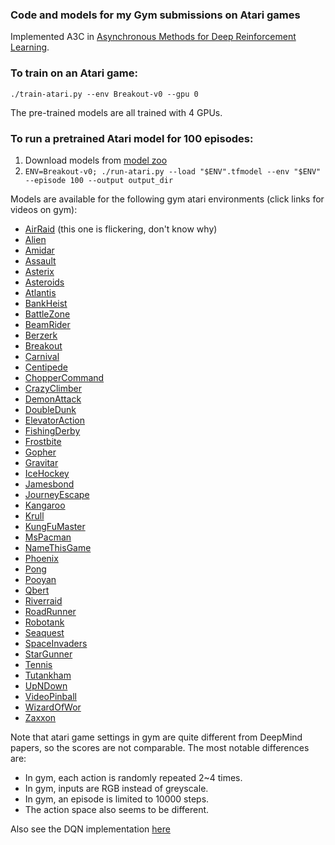 ### Code and models for my Gym submissions on Atari games

Implemented A3C in [Asynchronous Methods for Deep Reinforcement Learning](http://arxiv.org/abs/1602.01783).

### To train on an Atari game:

`./train-atari.py --env Breakout-v0 --gpu 0`

The pre-trained models are all trained with 4 GPUs.

### To run a pretrained Atari model for 100 episodes:

1. Download models from [model zoo](https://drive.google.com/open?id=0B9IPQTvr2BBkS0VhX0xmS1c5aFk)
2. `ENV=Breakout-v0; ./run-atari.py --load "$ENV".tfmodel --env "$ENV" --episode 100 --output output_dir`

Models are available for the following gym atari environments (click links for videos on gym):

+ [AirRaid](https://gym.openai.com/evaluations/eval_zIeNk5MxSGOmvGEUxrZDUw) (this one is flickering, don't know why)
+ [Alien](https://gym.openai.com/evaluations/eval_8NR1IvjTQkSIT6En4xSMA)
+ [Amidar](https://gym.openai.com/evaluations/eval_HwEazbHtTYGpCialv9uPhA)
+ [Assault](https://gym.openai.com/evaluations/eval_tCiHwy5QrSdFVucSbBV6Q)
+ [Asterix](https://gym.openai.com/evaluations/eval_mees2c58QfKm5GspCjRfCA)
+ [Asteroids](https://gym.openai.com/evaluations/eval_8eHKsRL4RzuZEq9AOLZA)
+ [Atlantis](https://gym.openai.com/evaluations/eval_Z1B3d7A1QCaQk1HpO1Rg)
+ [BankHeist](https://gym.openai.com/evaluations/eval_hifoaxFTIuLlPd38BjnOw)
+ [BattleZone](https://gym.openai.com/evaluations/eval_SoLit2bR1qmFoC0AsJF6Q)
+ [BeamRider](https://gym.openai.com/evaluations/eval_KuOYumrjQjixwL0spG0iCA)
+ [Berzerk](https://gym.openai.com/evaluations/eval_Yri0XQbwRy62NzWILdn5IA)
+ [Breakout](https://gym.openai.com/evaluations/eval_L55gczPrQJamMGihq9tzA)
+ [Carnival](https://gym.openai.com/evaluations/eval_xJSOlo2lSWaH1wHEOX5vw)
+ [Centipede](https://gym.openai.com/evaluations/eval_mc1Kp5e6R42rFdjeMLzkIg)
+ [ChopperCommand](https://gym.openai.com/evaluations/eval_tYVKyh7wQieRIKgEvVaCuw)
+ [CrazyClimber](https://gym.openai.com/evaluations/eval_bKeBg0QwSgOm6A0I0wDhSw)
+ [DemonAttack](https://gym.openai.com/evaluations/eval_tt21vVaRCKYzWFcg1Kw)
+ [DoubleDunk](https://gym.openai.com/evaluations/eval_FI1GpF4TlCuf29KccTpQ)
+ [ElevatorAction](https://gym.openai.com/evaluations/eval_SqeAouMvR0icRivx2xprZg)
+ [FishingDerby](https://gym.openai.com/evaluations/eval_pPLCnFXsTVaayrIboDOs0g)
+ [Frostbite](https://gym.openai.com/evaluations/eval_qtC3taKFSgWwkO9q9IM4hA)
+ [Gopher](https://gym.openai.com/evaluations/eval_KVcpR1YgQkEzrL2VIcAQ)
+ [Gravitar](https://gym.openai.com/evaluations/eval_QudrLdVmTpK9HF5juaZr0w)
+ [IceHockey](https://gym.openai.com/evaluations/eval_8oWCTwwGS7OUTTGRwBPQkQ)
+ [Jamesbond](https://gym.openai.com/evaluations/eval_mLF7XPi8Tw66pnjP73JsmA)
+ [JourneyEscape](https://gym.openai.com/evaluations/eval_S9nQuXLRSu7S5x21Ay6AA)
+ [Kangaroo](https://gym.openai.com/evaluations/eval_TNJiLB8fTqOPfvINnPXoQ)
+ [Krull](https://gym.openai.com/evaluations/eval_dfOS2WzhTh6sn1FuPS9HA)
+ [KungFuMaster](https://gym.openai.com/evaluations/eval_vNWDShYTRC0MhfIybeUYg)
+ [MsPacman](https://gym.openai.com/evaluations/eval_kpL9bSsS4GXsYb9HuEfew)
+ [NameThisGame](https://gym.openai.com/evaluations/eval_LZqfv706SdOMtR4ZZIwIsg)
+ [Phoenix](https://gym.openai.com/evaluations/eval_uzUruiB3RRKUMvJIxvEzYA)
+ [Pong](https://gym.openai.com/evaluations/eval_8L7SV59nSW6GGbbP3N4G6w)
+ [Pooyan](https://gym.openai.com/evaluations/eval_UXFVI34MSAuNTtjZcK8N0A)
+ [Qbert](https://gym.openai.com/evaluations/eval_wekCJkrWQm9NrOUzltXg)
+ [Riverraid](https://gym.openai.com/evaluations/eval_OU4x3DkTfm4uaXy6CIaXg)
+ [RoadRunner](https://gym.openai.com/evaluations/eval_wINKQTwxT9ipydHOXBhg)
+ [Robotank](https://gym.openai.com/evaluations/eval_Gr5c0ld3QACLDPQrGdzbiw)
+ [Seaquest](https://gym.openai.com/evaluations/eval_N2624y3NSJWrOgoMSpOi4w)
+ [SpaceInvaders](https://gym.openai.com/evaluations/eval_Eduozx4HRyqgTCVk9ltw)
+ [StarGunner](https://gym.openai.com/evaluations/eval_JB5cOJXFSS2cTQ7dXK8Iag)
+ [Tennis](https://gym.openai.com/evaluations/eval_gDjJD0MMS1yLm1T0hdqI4g)
+ [Tutankham](https://gym.openai.com/evaluations/eval_gDjJD0MMS1yLm1T0hdqI4g)
+ [UpNDown](https://gym.openai.com/evaluations/eval_KmkvMJkxQFSED20wFUMdIA)
+ [VideoPinball](https://gym.openai.com/evaluations/eval_PWwzNhVFR2CxjYvEsPfT1g)
+ [WizardOfWor](https://gym.openai.com/evaluations/eval_1oGQhphpQhmzEMIYRrrp0A)
+ [Zaxxon](https://gym.openai.com/evaluations/eval_TIQ102EwTrHrOyve2RGfg)

Note that atari game settings in gym are quite different from DeepMind papers, so the scores are not comparable. The most notable differences are:
+ In gym, each action is randomly repeated 2~4 times.
+ In gym, inputs are RGB instead of greyscale.
+ In gym, an episode is limited to 10000 steps.
+ The action space also seems to be different.

Also see the DQN implementation [here](../Atari2600)
